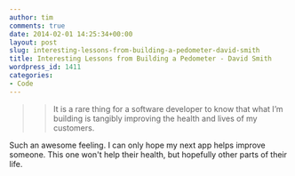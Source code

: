 ```yaml
---
author: tim
comments: true
date: 2014-02-01 14:25:34+00:00
layout: post
slug: interesting-lessons-from-building-a-pedometer-david-smith
title: Interesting Lessons from Building a Pedometer - David Smith
wordpress_id: 1411
categories:
- Code
---
```


<blockquote>

> 
> It is a rare thing for a software developer to know that what I’m building is tangibly improving the health and lives of my customers. 
> 
> 
</blockquote>





Such an awesome feeling. I can only hope my next app helps improve someone. This one won't help their health, but hopefully other parts of their life.

